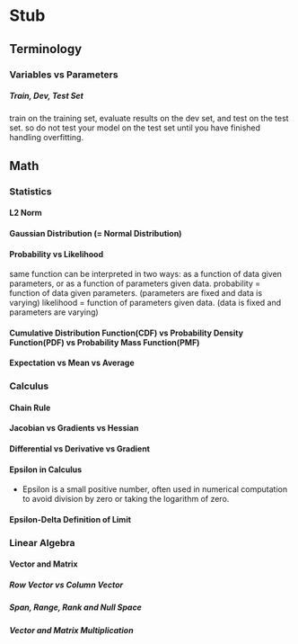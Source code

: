 # Stub

## Terminology
### Variables vs Parameters
##### Train, Dev, Test Set
train on the training set, evaluate results on the dev set, and test on the test set.
so do not test your model on the test set until you have finished handling overfitting.

## Math
### Statistics
#### L2 Norm
#### Gaussian Distribution (= Normal Distribution)
#### Probability vs Likelihood
same function can be interpreted in two ways: as a function of data given parameters, or as a function of parameters given data.
probability = function of data given parameters. (parameters are fixed and data is varying)
likelihood = function of parameters given data. (data is fixed and parameters are varying)
#### Cumulative Distribution Function(CDF) vs Probability Density Function(PDF) vs Probability Mass Function(PMF)
#### Expectation vs Mean vs Average

### Calculus
#### Chain Rule
#### Jacobian vs Gradients vs Hessian
#### Differential vs Derivative vs Gradient
#### Epsilon in Calculus
- Epsilon is a small positive number, often used in numerical computation to avoid division by zero or taking the logarithm of zero.
#### Epsilon-Delta Definition of Limit


### Linear Algebra
#### Vector and Matrix
##### Row Vector vs Column Vector
##### Span, Range, Rank and Null Space
##### Vector and Matrix Multiplication
